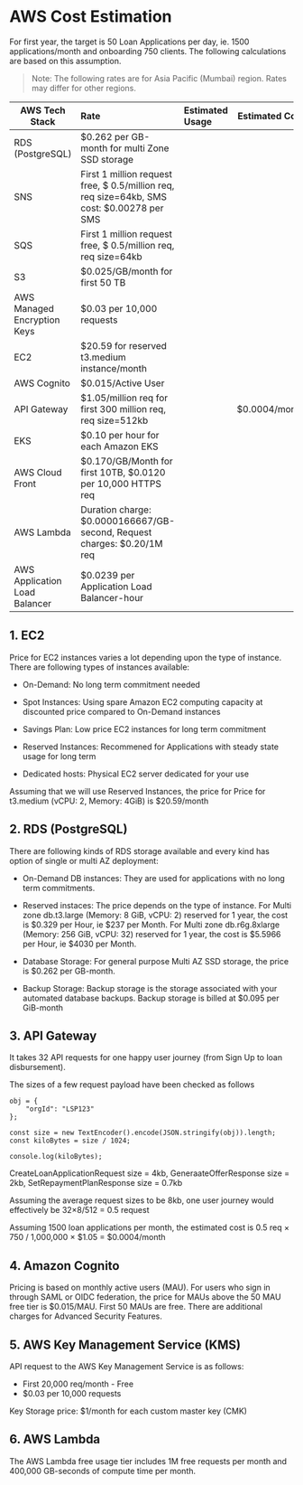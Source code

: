 # AWS Cost Estimation

For first year, the target is 50 Loan Applications per day, ie. 1500 applications/month and onboarding 750 clients. The following calculations are based on this assumption.

>Note: The following rates are for Asia Pacific (Mumbai) region. Rates may differ for other regions. 

|AWS Tech Stack   |Rate                                          |Estimated Usage                 |Estimated Cost|
|-----------------|:---------------------------------------------|:-------------------------------|-------------:|
|RDS (PostgreSQL) |$0.262 per GB-month for multi Zone SSD storage|||
|SNS              |First 1 million request free, $ 0.5/million req, req size=64kb, SMS cost: $0.00278 per SMS||Nil|    
|SQS              |First 1 million request free, $ 0.5/million req, req size=64kb||Nil|
|S3               |$0.025/GB/month for first 50 TB|||
|AWS Managed Encryption Keys|$0.03 per 10,000 requests|||
|EC2              |$20.59 for reserved t3.medium instance/month|||
|AWS Cognito      |$0.015/Active User|||
|API Gateway      |$1.05/million req for first 300 million req, req size=512kb||$0.0004/month|
|EKS              |$0.10 per hour for each Amazon EKS|||
|AWS Cloud Front  |$0.170/GB/Month for first 10TB, $0.0120 per 10,000 HTTPS req|||
|AWS Lambda       |Duration charge: $0.0000166667/GB-second, Request charges: $0.20/1M req|||
|AWS Application Load Balancer|$0.0239 per Application Load Balancer-hour|||



## 1. EC2
Price for EC2 instances varies a lot depending upon the type of instance.
There are following types of instances available:

* On-Demand: No long term commitment needed

* Spot Instances: Using spare Amazon EC2 computing capacity at discounted price compared to On-Demand instances

* Savings Plan: Low price EC2 instances for long term commitment

* Reserved Instances: Recommened for Applications with steady state usage for long term

* Dedicated hosts: Physical EC2 server dedicated for your use

Assuming that we will use Reserved Instances, the price for Price for t3.medium (vCPU: 2, Memory: 4GiB) is $20.59/month




## 2. RDS (PostgreSQL)
There are following kinds of RDS storage available and every kind has option of single or multi AZ deployment:

* On-Demand DB instances: They are used for applications with no long term commitments.

* Reserved instaces: The price depends on the type of instance. 
For Multi zone db.t3.large (Memory: 8 GiB, vCPU: 2) reserved for 1 year, the cost is $0.329 per Hour, ie $237 per Month.
For Multi zone db.r6g.8xlarge (Memory: 256 GiB, vCPU: 32) reserved for 1 year, the cost is $5.5966  per Hour, ie $4030 per Month.

* Database Storage: For general purpose Multi AZ SSD storage, the price is $0.262 per GB-month.

* Backup Storage: Backup storage is the storage associated with your automated database backups. Backup storage is billed at $0.095 per GiB-month




## 3. API Gateway
It takes 32 API requests for one happy user journey (from Sign Up to loan disbursement).

The sizes of a few request payload have been checked as follows
```
obj = {
	"orgId": "LSP123"
};

const size = new TextEncoder().encode(JSON.stringify(obj)).length;
const kiloBytes = size / 1024;

console.log(kiloBytes);
```
CreateLoanApplicationRequest size = 4kb, GeneraateOfferResponse size = 2kb, SetRepaymentPlanResponse size = 0.7kb

Assuming the average request sizes to be 8kb, one user journey would effectively be 32×8/512 = 0.5 request

Assuming 1500 loan applications per month, the estimated cost is 0.5 req × 750 / 1,000,000 × $1.05 = $0.0004/month



## 4. Amazon Cognito
Pricing is based on monthly active users (MAU).
For users who sign in through SAML or OIDC federation, the price for MAUs above the 50 MAU free tier is $0.015/MAU. First 50 MAUs are free.
There are additional charges for Advanced Security Features.



## 5. AWS Key Management Service (KMS)
API request to the AWS Key Management Service is as follows:
* First 20,000 req/month - Free
* $0.03 per 10,000 requests

Key Storage price: $1/month for each custom master key (CMK)




## 6. AWS Lambda
The AWS Lambda free usage tier includes 1M free requests per month and 400,000 GB-seconds of compute time per month.
